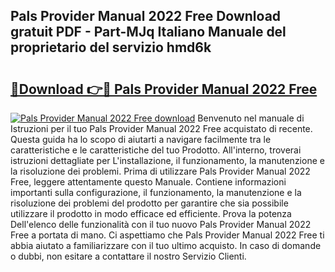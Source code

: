 ## Pals Provider Manual 2022 Free Download gratuit PDF - Part-MJq Italiano Manuale del proprietario del servizio hmd6k

# <h2><a href="http://dffgzn.blite.top/?on=Pals+Provider+Manual+2022+Free">🔗Download 👉🔴 Pals Provider Manual 2022 Free</a></h2>

[![Pals Provider Manual 2022 Free download](https://i.imgur.com/lujVjoI.png)](http://dffgzn.blite.top/?on=Pals+Provider+Manual+2022+Free)
Benvenuto nel manuale di Istruzioni per il tuo Pals Provider Manual 2022 Free acquistato di recente. Questa guida ha lo scopo di aiutarti a navigare facilmente tra le caratteristiche e le caratteristiche del tuo Prodotto. All'interno, troverai istruzioni dettagliate per L'installazione, il funzionamento, la manutenzione e la risoluzione dei problemi. Prima di utilizzare Pals Provider Manual 2022 Free, leggere attentamente questo Manuale. Contiene informazioni importanti sulla configurazione, il funzionamento, la manutenzione e la risoluzione dei problemi del prodotto per garantire che sia possibile utilizzare il prodotto in modo efficace ed efficiente. Prova la potenza Dell'elenco delle funzionalità con il tuo nuovo Pals Provider Manual 2022 Free a portata di mano. Ci aspettiamo che Pals Provider Manual 2022 Free ti abbia aiutato a familiarizzare con il tuo ultimo acquisto. In caso di domande o dubbi, non esitare a contattare il nostro Servizio Clienti.

